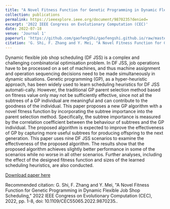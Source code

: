 ```yaml
---
title: "A Novel Fitness Function for Genetic Programming in Dynamic Flexible Job Shop Scheduling"
collection: publications
permalink: https://ieeexplore.ieee.org/document/9870235?denied=
excerpt: '2022 IEEE Congress on Evolutionary Computation (CEC)'
date: 2022-07-18
venue: 'Journal 1'
paperurl: 'https://github.com/gaofengShi/gaofengshi.github.io/raw/master/files/%5B2022%5D%20A_Novel_Fitness_Function_for_Genetic_Programming_in_Dynamic_Flexible_Job_Shop_Scheduling.pdf'
citation: 'G. Shi, F. Zhang and Y. Mei, "A Novel Fitness Function for Genetic Programming in Dynamic Flexible Job Shop Scheduling," 2022 IEEE Congress on Evolutionary Computation (CEC), 2022, pp. 1-8, doi: 10.1109/CEC55065.2022.9870235.'
---
```

Dynamic flexible job shop scheduling (DF JSS) is a complex and challenging combinatorial optimisation problem. In DF JSS, job operations have to be processed on a set of machines, and thus machine assignment and operation sequencing decisions need to be made simultaneously in dynamic situations. Genetic programming (GP), as a hyper-heuristic approach, has been widely used to learn scheduling heuristics for DF JSS automati-cally. However, the traditional GP parent selection method based on fitness value only may not be sufficiently effective, since not all the subtrees of a GP individual are meaningful and can contribute to the goodness of the individual. This paper proposes a new GP algorithm with a novel fitness function by incorporating the subtree importance into the parent selection method. Specifically, the subtree importance is measured by the correlation coefficient between the behaviour of subtrees and the GP individual. The proposed algorithm is expected to improve the effectiveness of GP by capturing more useful subtrees for producing offspring to the next generation. This paper uses nine DF JSS scenarios to examine the effectiveness of the proposed algorithm. The results show that the proposed algorithm achieves slightly better performance in some of the scenarios while no worse in all other scenarios. Further analyses, including the effect of the designed fitness function and sizes of the learned scheduling heuristics, are also conducted.

[Download paper here]((https://github.com/gaofengShi/gaofengshi.github.io/raw/master/files/%5B2022%5D%20A_Novel_Fitness_Function_for_Genetic_Programming_in_Dynamic_Flexible_Job_Shop_Scheduling.pdf))

Recommended citation: G. Shi, F. Zhang and Y. Mei, "A Novel Fitness Function for Genetic Programming in Dynamic Flexible Job Shop Scheduling," 2022 IEEE Congress on Evolutionary Computation (CEC), 2022, pp. 1-8, doi: 10.1109/CEC55065.2022.9870235..
